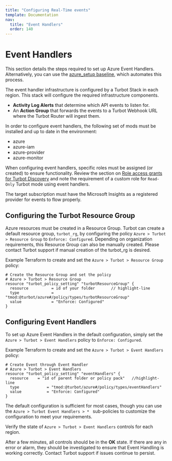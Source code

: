 ```yaml
---
title: "Configuring Real-Time events"
template: Documentation
nav:
  title: "Event Handlers"
  order: 140
---
```


# Event Handlers

<div className="alert alert-warning">
This section details the steps required to set up Azure Event Handlers. Alternatively, you can use the <a href="https://github.com/turbot/guardrails-samples/tree/master/baselines/azure/azure_eventing">azure_setup baseline</a>, which automates this process.
</div>

The event handler infrastructure is configured by a Turbot Stack in each region.
This stack will configure the required infrastructure components.

- **Activity Log Alerts** that determine which API events to listen for.
- An **Action Group** that forwards the events to a Turbot Webhook URL where the
  Turbot Router will ingest them.

In order to configure event handlers, the following set of mods must be
installed and up to date in the environment:

- azure
- azure-iam
- azure-provider
- azure-monitor

When configuring event handlers, specific roles must be assigned (or created) to
ensure functionality. Review the section on
[Role access grants for Turbot Discovery](integrations/azure/import#turbot-mode)
and note the requirement of a custom role for `Read-Only` Turbot mode using
event handlers.

The target subscription must have the Microsoft Insights as a registered
provider for events to flow properly.

## Configuring the Turbot Resource Group

Azure resources must be created in a Resource Group. Turbot can create a default
resource group, `turbot_rg`, by configuring the policy
`Azure > Turbot > Resource Group` to `Enforce: Configured`. Depending on
organization requirements, this Resource Group can also be manually created.
Please contact Turbot support if manual creation of the turbot_rg is desired.

Example Terraform to create and set the `Azure > Turbot > Resource Group`
policy:

```hcl
# Create the Resource Group and set the policy
# Azure > Turbot > Resource Group
resource "turbot_policy_setting" "turbotResourceGroup" {
  resource          = id of your folder       // highlight-line
  type              = "tmod:@turbot/azure#/policy/types/turbotResourceGroup"
  value             = "Enforce: Configured"
}
```

## Configuring Event Handlers

To set up Azure Event Handlers in the default configuration, simply set the
`Azure > Turbot > Event Handlers` policy to `Enforce: Configured`.

Example Terraform to create and set the `Azure > Turbot > Event Handlers`
policy:

```hcl
# Create Event through Event Handler
# Azure > Turbot > Event Handlers
resource "turbot_policy_setting" "eventHandlers" {
  resource    = "id of parent folder or policy pack"   //highlight-line
  type            = "tmod:@turbot/azure#/policy/types/eventHandlers"
  value           = "Enforce: Configured"
}

```

The default configuration is sufficient for most cases, though you can use the
`Azure > Turbot Event Handlers > * ` sub-policies to customize the configuration
to meet your requirements.

Verify the state of `Azure > Turbot > Event Handlers` controls for each region.

After a few minutes, all controls should be in the **OK** state. If there are
any in error or alarm, they should be investigated to ensure that Event Handling
is working correctly. Contact Turbot support if issues continue to persist.
